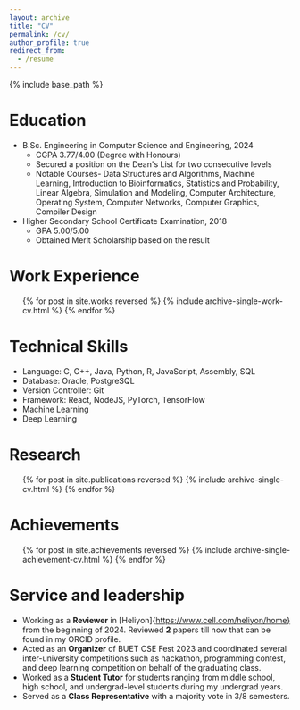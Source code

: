 ```yaml
---
layout: archive
title: "CV"
permalink: /cv/
author_profile: true
redirect_from:
  - /resume
---
```


{% include base_path %}

Education
======
* B.Sc. Engineering in Computer Science and Engineering, 2024
  - CGPA 3.77/4.00 (Degree with Honours)
  - Secured a position on the Dean's List for two consecutive levels
  - Notable Courses- Data Structures and Algorithms, Machine Learning, Introduction to Bioinformatics, Statistics and Probability, Linear Algebra, Simulation and Modeling, Computer Architecture, Operating System, Computer Networks, Computer Graphics, Compiler Design
* Higher Secondary School Certificate Examination, 2018
  - GPA 5.00/5.00
  - Obtained Merit Scholarship based on the result

Work Experience
======
  <ul>{% for post in site.works reversed %}
    {% include archive-single-work-cv.html %}
  {% endfor %}</ul>

Technical Skills
======
* Language: C, C++, Java, Python, R, JavaScript, Assembly, SQL
* Database: Oracle, PostgreSQL
* Version Controller: Git
* Framework: React, NodeJS, PyTorch, TensorFlow
* Machine Learning
* Deep Learning

Research
======
  <ul>{% for post in site.publications reversed %}
    {% include archive-single-cv.html %}
  {% endfor %}</ul>
  
<!-- Talks
======
  <ul>{% for post in site.talks reversed %}
    {% include archive-single-talk-cv.html  %}
  {% endfor %}</ul> -->
  
Achievements
======
  <ul>{% for post in site.achievements reversed %}
    {% include archive-single-achievement-cv.html %}
  {% endfor %}</ul>
  
Service and leadership
======
* Working as a **Reviewer** in [Heliyon]{https://www.cell.com/heliyon/home} from the beginning of 2024. Reviewed **2** papers till now that can be found in my ORCID profile.
* Acted as an **Organizer** of BUET CSE Fest 2023  and coordinated several inter-university competitions such as hackathon, programming contest, and deep learning competition on behalf of the graduating class.
* Worked as a **Student Tutor** for students ranging from middle school, high school, and undergrad-level students during my undergrad years.
* Served as a **Class Representative** with a majority vote in 3/8 semesters.
